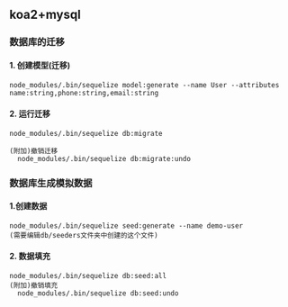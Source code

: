 ## koa2+mysql

### 数据库的迁移

#### 1. 创建模型(迁移)
```
node_modules/.bin/sequelize model:generate --name User --attributes name:string,phone:string,email:string
```
#### 2. 运行迁移
```
node_modules/.bin/sequelize db:migrate

(附加)撤销迁移
  node_modules/.bin/sequelize db:migrate:undo
```

### 数据库生成模拟数据

#### 1.创建数据
```
node_modules/.bin/sequelize seed:generate --name demo-user
(需要编辑db/seeders文件夹中创建的这个文件)
```
#### 2. 数据填充
```
node_modules/.bin/sequelize db:seed:all
(附加)撤销填充
  node_modules/.bin/sequelize db:seed:undo
```